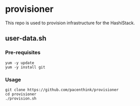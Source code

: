 # provisioner 

This repo is used to provision infrastructure for the HashiStack.

## user-data.sh

### Pre-requisites

```shell
yum -y update
yum -y install git
```

### Usage

```
git clone https://github.com/pacenthink/provisioner
cd provisioner
./provision.sh
```